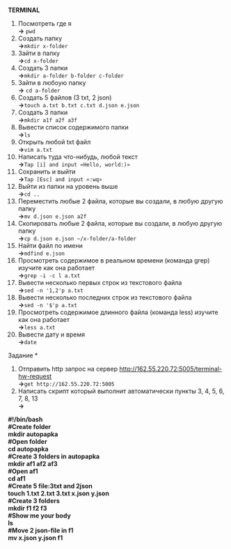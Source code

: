 **TERMINAL**
1) Посмотреть где я<br> **->** `pwd`
2) Создать папку<br> **->**`mkdir x-folder`
3) Зайти в папку<br> **->**`cd x-folder`
4) Создать 3 папки<br> **->**`mkdir a-folder b-folder c-folder`
5) Зайти в любоую папку<br> **->** `cd a-folder`
6) Создать 5 файлов (3 txt, 2 json)<br> **->**`touch a.txt b.txt c.txt d.json e.json`
7) Создать 3 папки<br> **->**`mkdir a1f a2f a3f`
8) Вывести список содержимого папки<br> **->**`ls`
9) Открыть любой txt файл<br> **->**`vim a.txt`
10) Написать туда что-нибудь, любой текст<br> **->**`Tap [i] and input «Hello, world:)»`
11) Сохранить и выйти<br> **->**`Tap [Esc] and input «:wq»`
12) Выйти из папки на уровень выше<br> **->**`cd ..`
13) Переместить любые 2 файла, которые вы создали, в любую другую папку<br> **->**`mv d.json e.json a2f`
14) Скопировать любые 2 файла, которые вы создали, в любую другую папку<br> **->**`cp d.json e.json ~/x-folder/a-folder`
15) Найти файл по имени<br> **->**`mdfind e.json`
16) Просмотреть содержимое в реальном времени (команда grep) изучите как она работает<br> **->**`grep -i -c l a.txt`
17) Вывести несколько первых строк из текстового файла<br> **->**`sed -n '1,2'p a.txt`
18) Вывести несколько последних строк из текстового файла<br> **->**`sed -n '$'p a.txt` 
19) Просмотреть содержимое длинного файла (команда less) изучите как она работает<br> **->**`less a.txt`
20) Вывести дату и время<br> **->**`date`


Задание *
1) Отправить http запрос на сервер http://162.55.220.72:5005/terminal-hw-request<br> **->**`get http://162.55.220.72:5005`
2) Написать скрипт который выполнит автоматически пункты 3, 4, 5, 6, 7, 8, 13<br> **->**

**#!/bin/bash<br>
#Create folder<br>
mkdir autopapka<br>
#Open folder<br>
cd autopapka<br>
#Create 3 folders in autopapka<br>
mkdir af1 af2 af3<br>
#Open af1<br>
cd af1<br>
#Create 5 file:3txt and 2json<br>
touch 1.txt 2.txt 3.txt x.json y.json<br>
#Create 3 folders<br>
mkdir f1 f2 f3<br>
#Show me your body<br>
ls<br>
#Move 2 json-file in f1<br>
mv x.json y.json f1<br>**

